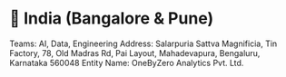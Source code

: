 # 🏏 India (Bangalore & Pune)

Teams: AI, Data, Engineering
Address: Salarpuria Sattva Magnificia, Tin Factory, 78, Old Madras Rd, Pai Layout, Mahadevapura, Bengaluru, Karnataka 560048
Entity Name: OneByZero Analytics Pvt. Ltd.